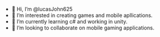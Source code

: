 - 👋 Hi, I’m @lucasJohn625
- 👀 I’m interested in creating games and mobile apllications.
- 🌱 I’m currently learning c# and working in unity.
- 💞️ I’m looking to collaborate on mobile gaming applications.


<!---
lucasJohn625/lucasJohn625 is a ✨ special ✨ repository because its `README.md` (this file) appears on your GitHub profile.
You can click the Preview link to take a look at your changes.
--->
